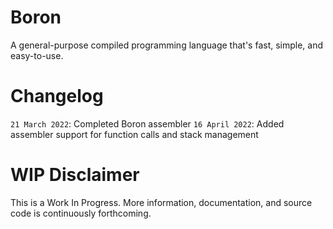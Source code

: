 Boron
=====

A general-purpose compiled programming language that's fast, simple, and easy-to-use.

Changelog
=========

`21 March 2022`: Completed Boron assembler
`16 April 2022`: Added assembler support for function calls and stack management

WIP Disclaimer
==============

This is a Work In Progress.  More information, documentation, and source code is continuously forthcoming.